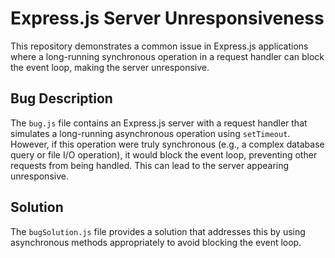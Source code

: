 # Express.js Server Unresponsiveness

This repository demonstrates a common issue in Express.js applications where a long-running synchronous operation in a request handler can block the event loop, making the server unresponsive.

## Bug Description

The `bug.js` file contains an Express.js server with a request handler that simulates a long-running asynchronous operation using `setTimeout`.  However, if this operation were truly synchronous (e.g., a complex database query or file I/O operation), it would block the event loop, preventing other requests from being handled. This can lead to the server appearing unresponsive.

## Solution

The `bugSolution.js` file provides a solution that addresses this by using asynchronous methods appropriately to avoid blocking the event loop.